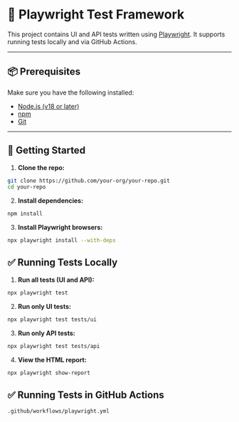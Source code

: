 # 🧪 Playwright Test Framework

This project contains UI and API tests written using [Playwright](https://playwright.dev/). It supports running tests locally and via GitHub Actions.

---

## 📦 Prerequisites

Make sure you have the following installed:

- [Node.js (v18 or later)](https://nodejs.org/)
- [npm](https://www.npmjs.com/)
- [Git](https://git-scm.com/)

---

## 🚀 Getting Started

1. **Clone the repo:**

```bash
git clone https://github.com/your-org/your-repo.git
cd your-repo
```

2. **Install dependencies:**

```bash
npm install
```

3. **Install Playwright browsers:**

```bash
npx playwright install --with-deps
```

## ✅ Running Tests Locally

1. **Run all tests (UI and API):**

```bash
npx playwright test
```

2. **Run only UI tests:**

```bash
npx playwright test tests/ui
```
3. **Run only API tests:**

```bash
npx playwright test tests/api
```

4. **View the HTML report:**

```bash
npx playwright show-report
```

## ✅ Running Tests in GitHub Actions

```bash
.github/workflows/playwright.yml
```
